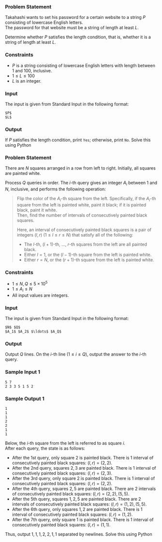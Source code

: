 ### Problem Statement

Takahashi wants to set his password for a certain website to a string $P$ consisting of lowercase English letters.  
The password for that website must be a string of length at least $L$.

Determine whether $P$ satisfies the length condition, that is, whether it is a string of length at least $L$.
### Constraints

-   $P$ is a string consisting of lowercase English letters with length between $1$ and $100$, inclusive.
-   $1 \leq L \leq 100$
-   $L$ is an integer.
### Input

The input is given from Standard Input in the following format:

```
$P$
$L$
```
### Output

If $P$ satisfies the length condition, print `Yes`; otherwise, print `No`.
Solve this using Python

### Problem Statement

There are $N$ squares arranged in a row from left to right. Initially, all squares are painted white.

Process $Q$ queries in order. The $i$\-th query gives an integer $A_i$ between $1$ and $N$, inclusive, and performs the following operation:

> Flip the color of the $A_i$\-th square from the left. Specifically, if the $A_i$\-th square from the left is painted white, paint it black; if it is painted black, paint it white.  
> Then, find the number of intervals of consecutively painted black squares.
> 
> Here, an interval of consecutively painted black squares is a pair of integers $(l,r)$ $(1\leq l\leq r\leq N)$ that satisfy all of the following:
> 
> -   The $l$\-th, $(l+1)$\-th, $\ldots$, $r$\-th squares from the left are all painted black.
> -   Either $l=1$, or the $(l-1)$\-th square from the left is painted white.
> -   Either $r=N$, or the $(r+1)$\-th square from the left is painted white.
### Constraints

-   $1\leq N,Q\leq 5\times 10^5$
-   $1\leq A_i\leq N$
-   All input values are integers.
### Input

The input is given from Standard Input in the following format:

```
$N$ $Q$
$A_1$ $A_2$ $\ldots$ $A_Q$
```
### Output

Output $Q$ lines. On the $i$\-th line $(1\leq i\leq Q)$, output the answer to the $i$\-th query.
### Sample Input 1

```
5 7
2 3 3 5 1 5 2
```
### Sample Output 1

```
1
1
1
2
2
1
1
```

Below, the $i$\-th square from the left is referred to as square $i$.  
After each query, the state is as follows:

-   After the $1$st query, only square $2$ is painted black. There is $1$ interval of consecutively painted black squares: $(l,r)=(2,2)$.
-   After the $2$nd query, squares $2,3$ are painted black. There is $1$ interval of consecutively painted black squares: $(l,r)=(2,3)$.
-   After the $3$rd query, only square $2$ is painted black. There is $1$ interval of consecutively painted black squares: $(l,r)=(2,2)$.
-   After the $4$th query, squares $2,5$ are painted black. There are $2$ intervals of consecutively painted black squares: $(l,r)=(2,2), (5,5)$.
-   After the $5$th query, squares $1,2,5$ are painted black. There are $2$ intervals of consecutively painted black squares: $(l,r)=(1,2), (5,5)$.
-   After the $6$th query, only squares $1,2$ are painted black. There is $1$ interval of consecutively painted black squares: $(l,r)=(1,2)$.
-   After the $7$th query, only square $1$ is painted black. There is $1$ interval of consecutively painted black squares: $(l,r)=(1,1)$.

Thus, output $1,1,1,2,2,1,1$ separated by newlines.
Solve this using Python